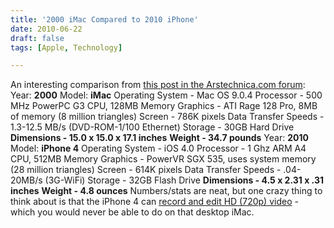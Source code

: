 ```yaml
---
title: '2000 iMac Compared to 2010 iPhone'
date: 2010-06-22
draft: false
tags: [Apple, Technology]

---
```


An interesting comparison from [this post in the Arstechnica.com forum](http://arstechnica.com/civis/viewtopic.php?f=19&t=1114049): Year: **2000** Model: **iMac** Operating System - Mac OS 9.0.4 Processor - 500 MHz PowerPC G3 CPU, 128MB Memory Graphics - ATI Rage 128 Pro, 8MB of memory (8 million triangles) Screen - 786K pixels Data Transfer Speeds - 1.3-12.5 MB/s (DVD-ROM-1/100 Ethernet) Storage - 30GB Hard Drive **Dimensions - 15.0 x 15.0 x 17.1 inches** **Weight - 34.7 pounds** Year: **2010** Model: **iPhone 4** Operating System - iOS 4.0 Processor - 1 Ghz ARM A4 CPU, 512MB Memory Graphics - PowerVR SGX 535, uses system memory (28 million triangles) Screen - 614K pixels Data Transfer Speeds - .04-20MB/s (3G-WiFi) Storage - 32GB Flash Drive **Dimensions - 4.5 x 2.31 x .31 inches** **Weight - 4.8 ounces** Numbers/stats are neat, but one crazy thing to think about is that the iPhone 4 can [record and edit HD (720p) video](http://www.apple.com/iphone/features/hd-video-recording.html) - which you would never be able to do on that desktop iMac.
